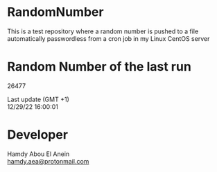 # RandomNumber    
This is a test repository where a random number is pushed to a file automatically passwordless from a cron job in my Linux CentOS server    
# Random Number of the last run   
26477
      
Last update (GMT +1)    
12/29/22 16:00:01
# Developer    
Hamdy Abou El Anein   
hamdy.aea@protonmail.com
